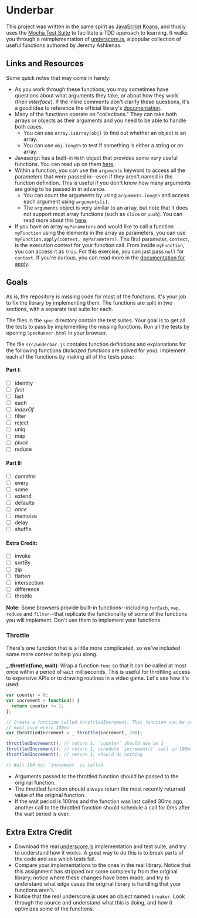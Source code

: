 # Underbar

This project was written in the same spirit as
[JavaScript Koans](https://github.com/mrdavidlaing/javascript-koans), and thusly
uses the [Mocha Test Suite](http://mochajs.org/) to facilitate a
TDD approach to learning. It walks you through a reimplementation of
[underscore.js](http://underscore.js), a popular collection of useful functions
authored by Jeremy Ashkenas.

## Links and Resources

Some quick notes that may come in handy:

- As you work through these functions, you may sometimes have questions about
  what arguments they take, or about how they work (their *interface*). If the
  inline comments don't clarify these questions, it's a good idea to reference
  the official library's [documentation](http://underscore.js).
- Many of the functions operate on "collections." They can take both arrays or
  objects as their arguments and you need to be able to handle both cases.
    - You can use `Array.isArray(obj)` to find out whether an object is an array.
    - You can use `obj.length` to test if something is either a string or an
      array.
- Javascript has a built-in `Math` object that provides some very useful
  functions. You can read up on them [here](https://developer.mozilla.org/en-US/docs/JavaScript/Reference/Global_Objects/Math).
- Within a function, you can use the `arguments` keyword to access all the
  parameters that were passed in--even if they aren't named in the function
  definition. This is useful if you don't know how many arguments are going to
  be passed in in advance.
    - You can count the arguments by using `arguments.length` and access each
      argument using `arguments[i]`.
    - The `arguments` object is very similar to an array, but note that it does
      not support most array functions (such as `slice` or `push`). You can read
      more about this [here](http://www.sitepoint.com/arguments-a-javascript-oddity/).
- If you have an array `myParameters` and would like to call a function
  `myFunction` using the elements in the array as parameters, you can use
  `myFunction.apply(context, myParameters)`. The first parameter, `context`, is
  the execution context for your function call. From inside `myFunction`, you
  can access it as `this`. For this exercise, you can just pass `null` for `context`.
  If you're curious, you can read more in the [documentation for apply](https://developer.mozilla.org/en-US/docs/JavaScript/Reference/Global_Objects/Function/apply).

## Goals

As is, the repository is missing code for most of the functions. It's your job
to fix the library by implementing them. The functions are split in two sections,
with a separate test suite for each.

The files in the `spec` directory contain the test suites. Your goal is to get all
the tests to pass by implementing the missing functions. Run all the tests by
opening `SpecRunner.html` in your browser.

The file `src/underbar.js` contains function definitions and explanations for
the following functions (*italicized functions* are solved for you). Implement
each of the functions by making all of the tests pass:

#### Part I:
- [ ] identity
- [ ] *first*
- [ ] last
- [ ] each
- [ ] *indexOf*
- [ ] filter
- [ ] reject
- [ ] uniq
- [ ] map
- [ ] *pluck*
- [ ] reduce

#### Part II:
- [ ] *contains*
- [ ] every
- [ ] some
- [ ] extend
- [ ] defaults
- [ ] *once*
- [ ] memoize
- [ ] delay
- [ ] shuffle

#### Extra Credit:
- [ ] invoke
- [ ] sortBy
- [ ] zip
- [ ] flatten
- [ ] intersection
- [ ] difference
- [ ] throttle

**Note:** Some browsers provide built-in functions--including `forEach`, `map`,
`reduce` and `filter`--that replicate the functionality of some of the functions
you will implement. Don't use them to implement your functions.

### Throttle

There's one function that is a little more complicated, so we've included some
more context to help you along.

**_.throttle(func, wait)**: Wrap a function `func` so that it can be called at
most once within a period of `wait` milliseconds. This is useful for throttling
access to expensive APIs or to drawing routines in a video game. Let's see how
it's used:

```javascript
var counter = 0;
var increment = function() {
  return counter += 1;
};

// Create a function called throttledIncrement. This function can be called at
// most once every 100ms
var throttledIncrement = _.throttle(increment, 100);

throttledIncrement(); // return 1; `counter` should now be 1
throttledIncrement(); // return 1; schedule `increment()` call in 100ms
throttledIncrement(); // return 1; should do nothing

// Wait 100 ms; `increment` is called
```

- Arguments passed to the throttled function should be passed to the original
  function.
- The throttled function should always return the most recently returned value of
  the original function.
- If the wait period is 100ms and the function was last called 30ms ago,
  another call to the throttled function should schedule a call for 0ms after the wait period is over.

## Extra Extra Credit

- Download the real [underscore.js](https://github.com/documentcloud/underscore/)
  implementation and test suite, and try to understand how it works. A great way
  to do this is to break parts of the code and see which tests fail.
- Compare your implementations to the ones in the real library. Notice that this
  assignment has stripped out some complexity from the original library; notice
  where these changes have been made, and try to understand what edge cases the
  original library is handling that your functions aren't.
- Notice that the real underscore.js uses an object named `breaker`. Look through the
  source and understand what this is doing, and how it optimizes some of the functions.
